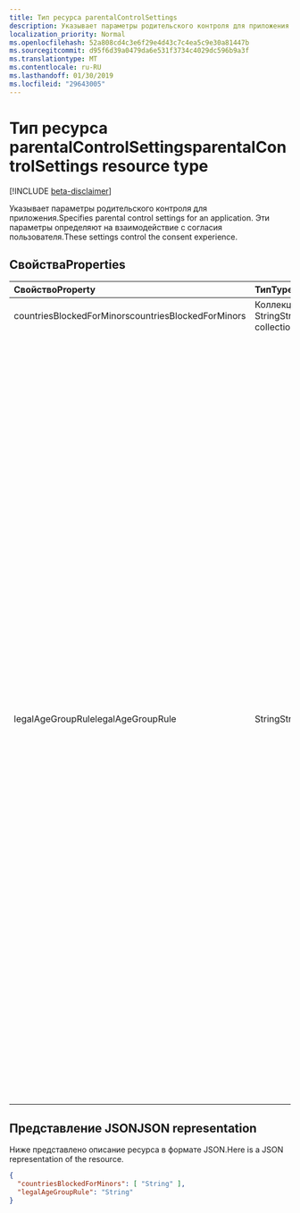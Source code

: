 ```yaml
---
title: Тип ресурса parentalControlSettings
description: Указывает параметры родительского контроля для приложения. Эти параметры определяют на взаимодействие с согласия пользователя.
localization_priority: Normal
ms.openlocfilehash: 52a808cd4c3e6f29e4d43c7c4ea5c9e30a81447b
ms.sourcegitcommit: d95f6d39a0479da6e531f3734c4029dc596b9a3f
ms.translationtype: MT
ms.contentlocale: ru-RU
ms.lasthandoff: 01/30/2019
ms.locfileid: "29643005"
---
```

# <a name="parentalcontrolsettings-resource-type"></a><span data-ttu-id="e5a11-104">Тип ресурса parentalControlSettings</span><span class="sxs-lookup"><span data-stu-id="e5a11-104">parentalControlSettings resource type</span></span>

[!INCLUDE [beta-disclaimer](../../includes/beta-disclaimer.md)]

<span data-ttu-id="e5a11-105">Указывает параметры родительского контроля для приложения.</span><span class="sxs-lookup"><span data-stu-id="e5a11-105">Specifies parental control settings for an application.</span></span> <span data-ttu-id="e5a11-106">Эти параметры определяют на взаимодействие с согласия пользователя.</span><span class="sxs-lookup"><span data-stu-id="e5a11-106">These settings control the consent experience.</span></span>

## <a name="properties"></a><span data-ttu-id="e5a11-107">Свойства</span><span class="sxs-lookup"><span data-stu-id="e5a11-107">Properties</span></span>

| <span data-ttu-id="e5a11-108">Свойство</span><span class="sxs-lookup"><span data-stu-id="e5a11-108">Property</span></span> | <span data-ttu-id="e5a11-109">Тип</span><span class="sxs-lookup"><span data-stu-id="e5a11-109">Type</span></span> | <span data-ttu-id="e5a11-110">Описание</span><span class="sxs-lookup"><span data-stu-id="e5a11-110">Description</span></span> |
:---------------|:--------|:----------|
|<span data-ttu-id="e5a11-111">countriesBlockedForMinors</span><span class="sxs-lookup"><span data-stu-id="e5a11-111">countriesBlockedForMinors</span></span>|<span data-ttu-id="e5a11-112">Коллекция String</span><span class="sxs-lookup"><span data-stu-id="e5a11-112">String collection</span></span>| <span data-ttu-id="e5a11-113">Указывает [двухбуквенный код страны ISO](https://www.iso.org/iso-3166-country-codes.html).</span><span class="sxs-lookup"><span data-stu-id="e5a11-113">Specifies the [two-letter ISO country codes](https://www.iso.org/iso-3166-country-codes.html).</span></span> <span data-ttu-id="e5a11-114">Доступ к приложению будут блокироваться для минорам из указанной в этом списке.</span><span class="sxs-lookup"><span data-stu-id="e5a11-114">Access to the application will be blocked for minors from the countries specified in this list.</span></span>|
|<span data-ttu-id="e5a11-115">legalAgeGroupRule</span><span class="sxs-lookup"><span data-stu-id="e5a11-115">legalAgeGroupRule</span></span>| <span data-ttu-id="e5a11-116">String</span><span class="sxs-lookup"><span data-stu-id="e5a11-116">String</span></span> | <span data-ttu-id="e5a11-117">Правило срок хранения в юридическом группы, которая применяется для пользователей приложения.</span><span class="sxs-lookup"><span data-stu-id="e5a11-117">Specifies the legal age group rule that applies to users of the app.</span></span> <span data-ttu-id="e5a11-118">Может быть установлено одно из следующих значений:</span><span class="sxs-lookup"><span data-stu-id="e5a11-118">Can be set to one of the following values:</span></span> <table><tr><th><span data-ttu-id="e5a11-119">Значение</span><span class="sxs-lookup"><span data-stu-id="e5a11-119">Value</span></span></th><th><span data-ttu-id="e5a11-120">Описание</span><span class="sxs-lookup"><span data-stu-id="e5a11-120">Description</span></span></th></tr><tr><td><span data-ttu-id="e5a11-121">Allow (разрешить)</span><span class="sxs-lookup"><span data-stu-id="e5a11-121">Allow</span></span></td><td><span data-ttu-id="e5a11-122">Значение, используемое по умолчанию.</span><span class="sxs-lookup"><span data-stu-id="e5a11-122">Default.</span></span> <span data-ttu-id="e5a11-123">Требуют соблюдения юридических по меньшей мере.</span><span class="sxs-lookup"><span data-stu-id="e5a11-123">Enforces the legal minimum.</span></span> <span data-ttu-id="e5a11-124">Это означает, что является обязательным для минорам в Европейском союзе и Корея, родительское согласие.</span><span class="sxs-lookup"><span data-stu-id="e5a11-124">This means parental consent is required for minors in the European Union and Korea.</span></span></td></tr><tr><td><span data-ttu-id="e5a11-125">RequireConsentForPrivacyServices</span><span class="sxs-lookup"><span data-stu-id="e5a11-125">RequireConsentForPrivacyServices</span></span></td><td><span data-ttu-id="e5a11-126">Обеспечивает пользователю для указания Дата рождения в соответствии с правилами COPPA.</span><span class="sxs-lookup"><span data-stu-id="e5a11-126">Enforces the user to specify date of birth to comply with COPPA rules.</span></span> </td></tr><tr><td><span data-ttu-id="e5a11-127">RequireConsentForMinors</span><span class="sxs-lookup"><span data-stu-id="e5a11-127">RequireConsentForMinors</span></span></td><td><span data-ttu-id="e5a11-128">Требуется родительское согласие для возраста ниже 18, вне зависимости от страны дополнительный номер правила.</span><span class="sxs-lookup"><span data-stu-id="e5a11-128">Requires parental consent for ages below 18, regardless of country minor rules.</span></span></td></tr><tr><td><span data-ttu-id="e5a11-129">RequireConsentForKids</span><span class="sxs-lookup"><span data-stu-id="e5a11-129">RequireConsentForKids</span></span></td><td><span data-ttu-id="e5a11-130">Требуется родительское согласие для возраста ниже 14, вне зависимости от страны дополнительный номер правила.</span><span class="sxs-lookup"><span data-stu-id="e5a11-130">Requires parental consent for ages below 14, regardless of country minor rules.</span></span></td></tr><tr><td><span data-ttu-id="e5a11-131">BlockMinors</span><span class="sxs-lookup"><span data-stu-id="e5a11-131">BlockMinors</span></span></td><td><span data-ttu-id="e5a11-132">Блоки минорам с помощью приложения.</span><span class="sxs-lookup"><span data-stu-id="e5a11-132">Blocks minors from using the app.</span></span></td></tr></table> |

## <a name="json-representation"></a><span data-ttu-id="e5a11-133">Представление JSON</span><span class="sxs-lookup"><span data-stu-id="e5a11-133">JSON representation</span></span>
<span data-ttu-id="e5a11-134">Ниже представлено описание ресурса в формате JSON.</span><span class="sxs-lookup"><span data-stu-id="e5a11-134">Here is a JSON representation of the resource.</span></span>

```json
{
  "countriesBlockedForMinors": [ "String" ],
  "legalAgeGroupRule": "String"
}

```
<!--
{
  "type": "#page.annotation",
  "suppressions": [
    "Error: /api-reference/beta/resources/parentalcontrolsettings.md:\r\n      Exception processing links.\r\n    System.ArgumentException: Link Definition was null. Link text: !INCLUDE [beta-disclaimer](../../includes/beta-disclaimer.md)\r\n      at ApiDoctor.Validation.DocFile.get_LinkDestinations()\r\n      at ApiDoctor.Validation.DocSet.ValidateLinks(Boolean includeWarnings, String[] relativePathForFiles, IssueLogger issues, Boolean requireFilenameCaseMatch, Boolean printOrphanedFiles)"
  ]
}
-->

